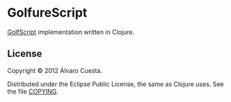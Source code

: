 # GolfureScript
[GolfScript](http://www.golfscript.com) implementation written in Clojure.

## License

Copyright © 2012 Álvaro Cuesta.

Distributed under the Eclipse Public License, the same as Clojure uses. See the file [COPYING](https://github.com/alvaro-cuesta/clojoban/blob/master/COPYING).